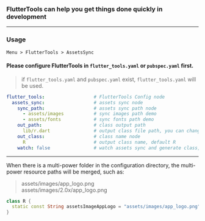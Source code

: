 ### FlutterTools can help you get things done quickly in development

 ---

### Usage
`Menu > FlutterTools > AssetsSync`

#### Please configure **FlutterTools** in `flutter_tools.yaml` or `pubspec.yaml` first.  
> if `flutter_tools.yaml` and `pubspec.yaml` exist, `flutter_tools.yaml` will be used.

 ```yaml
 flutter_tools:                  # FlutterTools Config node
   assets_sync:                  # assets sync node
     sync_path:                  # assets sync path node
       - assets/images           # sync images path demo
       - assets/fonts            # sync fonts path demo
     out_path:                   # class output path
       lib/r.dart                # output class file path, you can change it, default lib/r.dart
     out_class:                  # class name node
       R                         # output class name, default R
     watch: false                # watch assets sync and generate class, default false
 ```
---
When there is a multi-power folder in the configuration directory, the multi-power resource paths will be merged, such as:

> assets/images/app_logo.png  
> assets/images/2.0x/app_logo.png

```dart
class R {
  static const String assetsImageAppLogo = "assets/images/app_logo.png";
}
```
